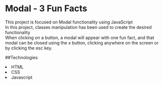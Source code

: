 # Modal - 3 Fun Facts 

This project is focused on Modal functionality using JavaScript </br>
In this project, classes manipulation has been used to create the desired functionality </br>
When clicking on a button, a modal will appear with one fun fact, and that modal can be closed using the x button, clicking anywhere on the screen or by clicking the esc key.


##Technologies

<li>HTML</li>
<li>CSS</li>
<li>Javascript</li>


